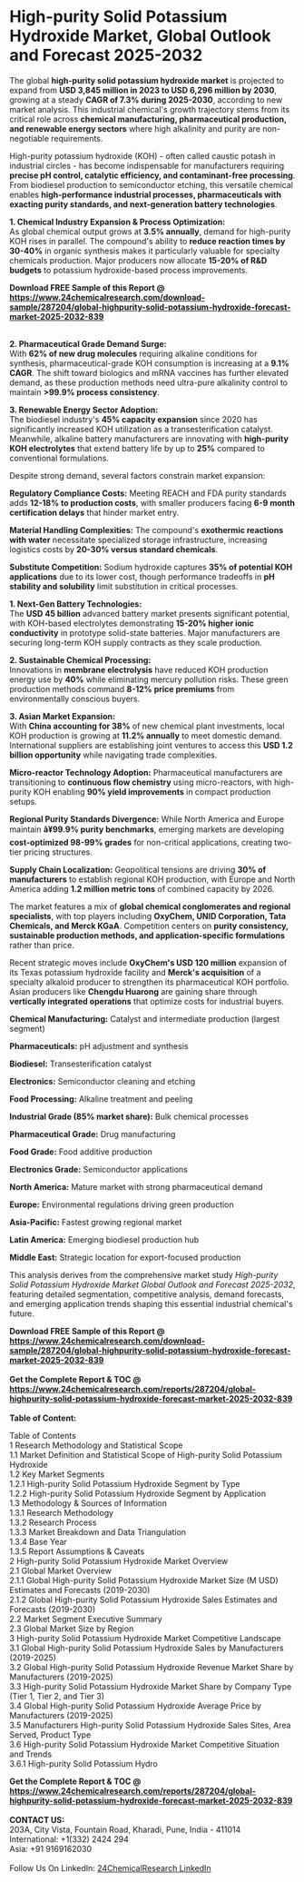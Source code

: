 <h1>High-purity Solid Potassium Hydroxide Market, Global Outlook and Forecast 2025-2032</h1><p>The global <strong>high-purity solid potassium hydroxide market</strong> is projected to expand from <strong>USD 3,845 million in 2023 to USD 6,296 million by 2030</strong>, growing at a steady <strong>CAGR of 7.3% during 2025-2030</strong>, according to new market analysis. This industrial chemical's growth trajectory stems from its critical role across <strong>chemical manufacturing, pharmaceutical production, and renewable energy sectors</strong> where high alkalinity and purity are non-negotiable requirements.</p><p>High-purity potassium hydroxide (KOH) - often called caustic potash in industrial circles - has become indispensable for manufacturers requiring <strong>precise pH control, catalytic efficiency, and contaminant-free processing</strong>. From biodiesel production to semiconductor etching, this versatile chemical enables <strong>high-performance industrial processes, pharmaceuticals with exacting purity standards, and next-generation battery technologies</strong>.</p><p><strong>1. Chemical Industry Expansion &amp; Process Optimization:</strong><br>
As global chemical output grows at <strong>3.5% annually</strong>, demand for high-purity KOH rises in parallel. The compound's ability to <strong>reduce reaction times by 30-40%</strong> in organic synthesis makes it particularly valuable for specialty chemicals production. Major producers now allocate <strong>15-20% of R&amp;D budgets</strong> to potassium hydroxide-based process improvements.</p><div><b>Download FREE Sample of this Report @ 
            <a href="https://www.24chemicalresearch.com/download-sample/287204/global-highpurity-solid-potassium-hydroxide-forecast-market-2025-2032-839">
            https://www.24chemicalresearch.com/download-sample/287204/global-highpurity-solid-potassium-hydroxide-forecast-market-2025-2032-839</a></b></div><br><p><strong>2. Pharmaceutical Grade Demand Surge:</strong><br>
With <strong>62% of new drug molecules</strong> requiring alkaline conditions for synthesis, pharmaceutical-grade KOH consumption is increasing at a <strong>9.1% CAGR</strong>. The shift toward biologics and mRNA vaccines has further elevated demand, as these production methods need ultra-pure alkalinity control to maintain <strong>&gt;99.9% process consistency</strong>.</p><p><strong>3. Renewable Energy Sector Adoption:</strong><br>
The biodiesel industry's <strong>45% capacity expansion</strong> since 2020 has significantly increased KOH utilization as a transesterification catalyst. Meanwhile, alkaline battery manufacturers are innovating with <strong>high-purity KOH electrolytes</strong> that extend battery life by up to <strong>25%</strong> compared to conventional formulations.</p><p>Despite strong demand, several factors constrain market expansion:</p><p><strong>Regulatory Compliance Costs:</strong> Meeting REACH and FDA purity standards adds <strong>12-18% to production costs</strong>, with smaller producers facing <strong>6-9 month certification delays</strong> that hinder market entry.</p><p><strong>Material Handling Complexities:</strong> The compound's <strong>exothermic reactions with water</strong> necessitate specialized storage infrastructure, increasing logistics costs by <strong>20-30% versus standard chemicals</strong>.</p><p><strong>Substitute Competition:</strong> Sodium hydroxide captures <strong>35% of potential KOH applications</strong> due to its lower cost, though performance tradeoffs in <strong>pH stability and solubility</strong> limit substitution in critical processes.</p><p><strong>1. Next-Gen Battery Technologies:</strong><br>
The <strong>USD 45 billion</strong> advanced battery market presents significant potential, with KOH-based electrolytes demonstrating <strong>15-20% higher ionic conductivity</strong> in prototype solid-state batteries. Major manufacturers are securing long-term KOH supply contracts as they scale production.</p><p><strong>2. Sustainable Chemical Processing:</strong><br>
Innovations in <strong>membrane electrolysis</strong> have reduced KOH production energy use by <strong>40%</strong> while eliminating mercury pollution risks. These green production methods command <strong>8-12% price premiums</strong> from environmentally conscious buyers.</p><p><strong>3. Asian Market Expansion:</strong><br>
With <strong>China accounting for 38%</strong> of new chemical plant investments, local KOH production is growing at <strong>11.2% annually</strong> to meet domestic demand. International suppliers are establishing joint ventures to access this <strong>USD 1.2 billion opportunity</strong> while navigating trade complexities.</p><p><strong>Micro-reactor Technology Adoption:</strong> Pharmaceutical manufacturers are transitioning to <strong>continuous flow chemistry</strong> using micro-reactors, with high-purity KOH enabling <strong>90% yield improvements</strong> in compact production setups.</p><p><strong>Regional Purity Standards Divergence:</strong> While North America and Europe maintain <strong>â¥99.9% purity benchmarks</strong>, emerging markets are developing <strong>cost-optimized 98-99% grades</strong> for non-critical applications, creating two-tier pricing structures.</p><p><strong>Supply Chain Localization:</strong> Geopolitical tensions are driving <strong>30% of manufacturers</strong> to establish regional KOH production, with Europe and North America adding <strong>1.2 million metric tons</strong> of combined capacity by 2026.</p><p>The market features a mix of <strong>global chemical conglomerates and regional specialists</strong>, with top players including <strong>OxyChem, UNID Corporation, Tata Chemicals, and Merck KGaA</strong>. Competition centers on <strong>purity consistency, sustainable production methods, and application-specific formulations</strong> rather than price.</p><p>Recent strategic moves include <strong>OxyChem's USD 120 million</strong> expansion of its Texas potassium hydroxide facility and <strong>Merck's acquisition</strong> of a specialty alkaloid producer to strengthen its pharmaceutical KOH portfolio. Asian producers like <strong>Chengdu Huarong</strong> are gaining share through <strong>vertically integrated operations</strong> that optimize costs for industrial buyers.</p><p><strong>Chemical Manufacturing:</strong> Catalyst and intermediate production (largest segment)</p><p><strong>Pharmaceuticals:</strong> pH adjustment and synthesis</p><p><strong>Biodiesel:</strong> Transesterification catalyst</p><p><strong>Electronics:</strong> Semiconductor cleaning and etching </p><p><strong>Food Processing:</strong> Alkaline treatment and peeling</p><p><strong>Industrial Grade (85% market share):</strong> Bulk chemical processes</p><p><strong>Pharmaceutical Grade:</strong> Drug manufacturing</p><p><strong>Food Grade:</strong> Food additive production</p><p><strong>Electronics Grade:</strong> Semiconductor applications</p><p><strong>North America:</strong> Mature market with strong pharmaceutical demand</p><p><strong>Europe:</strong> Environmental regulations driving green production</p><p><strong>Asia-Pacific:</strong> Fastest growing regional market</p><p><strong>Latin America:</strong> Emerging biodiesel production hub</p><p><strong>Middle East:</strong> Strategic location for export-focused production</p><p>This analysis derives from the comprehensive market study <em>High-purity Solid Potassium Hydroxide Market Global Outlook and Forecast 2025-2032</em>, featuring detailed segmentation, competitive analysis, demand forecasts, and emerging application trends shaping this essential industrial chemical's future.</p><div><b>Download FREE Sample of this Report @ 
            <a href="https://www.24chemicalresearch.com/download-sample/287204/global-highpurity-solid-potassium-hydroxide-forecast-market-2025-2032-839">
            https://www.24chemicalresearch.com/download-sample/287204/global-highpurity-solid-potassium-hydroxide-forecast-market-2025-2032-839</a></b></div><br><div><b>Get the Complete Report & TOC @ 
            <a href="https://www.24chemicalresearch.com/reports/287204/global-highpurity-solid-potassium-hydroxide-forecast-market-2025-2032-839">
            https://www.24chemicalresearch.com/reports/287204/global-highpurity-solid-potassium-hydroxide-forecast-market-2025-2032-839</a></b></div><br>
            <b>Table of Content:</b><p>Table of Contents<br />
1 Research Methodology and Statistical Scope<br />
1.1 Market Definition and Statistical Scope of High-purity Solid Potassium Hydroxide<br />
1.2 Key Market Segments<br />
1.2.1 High-purity Solid Potassium Hydroxide Segment by Type<br />
1.2.2 High-purity Solid Potassium Hydroxide Segment by Application<br />
1.3 Methodology & Sources of Information<br />
1.3.1 Research Methodology<br />
1.3.2 Research Process<br />
1.3.3 Market Breakdown and Data Triangulation<br />
1.3.4 Base Year<br />
1.3.5 Report Assumptions & Caveats<br />
2 High-purity Solid Potassium Hydroxide Market Overview<br />
2.1 Global Market Overview<br />
2.1.1 Global High-purity Solid Potassium Hydroxide Market Size (M USD) Estimates and Forecasts (2019-2030)<br />
2.1.2 Global High-purity Solid Potassium Hydroxide Sales Estimates and Forecasts (2019-2030)<br />
2.2 Market Segment Executive Summary<br />
2.3 Global Market Size by Region<br />
3 High-purity Solid Potassium Hydroxide Market Competitive Landscape<br />
3.1 Global High-purity Solid Potassium Hydroxide Sales by Manufacturers (2019-2025)<br />
3.2 Global High-purity Solid Potassium Hydroxide Revenue Market Share by Manufacturers (2019-2025)<br />
3.3 High-purity Solid Potassium Hydroxide Market Share by Company Type (Tier 1, Tier 2, and Tier 3)<br />
3.4 Global High-purity Solid Potassium Hydroxide Average Price by Manufacturers (2019-2025)<br />
3.5 Manufacturers High-purity Solid Potassium Hydroxide Sales Sites, Area Served, Product Type<br />
3.6 High-purity Solid Potassium Hydroxide Market Competitive Situation and Trends<br />
3.6.1 High-purity Solid Potassium Hydro</p><div><b>Get the Complete Report & TOC @ 
            <a href="https://www.24chemicalresearch.com/reports/287204/global-highpurity-solid-potassium-hydroxide-forecast-market-2025-2032-839">
            https://www.24chemicalresearch.com/reports/287204/global-highpurity-solid-potassium-hydroxide-forecast-market-2025-2032-839</a></b></div><br><b>CONTACT US:</b><br>
            203A, City Vista, Fountain Road, Kharadi, Pune, India - 411014<br>
            International: +1(332) 2424 294<br>
            Asia: +91 9169162030 <br><br>
            Follow Us On LinkedIn: <a href="https://www.linkedin.com/company/24chemicalresearch/">24ChemicalResearch LinkedIn</a>